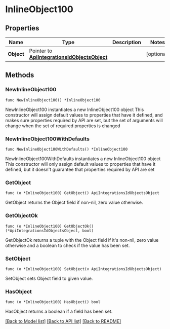 # InlineObject100

## Properties

Name | Type | Description | Notes
------------ | ------------- | ------------- | -------------
**Object** | Pointer to [**ApiIntegrationsIdObjectsObject**](_api_integrations__id__objects_object.md) |  | [optional] 

## Methods

### NewInlineObject100

`func NewInlineObject100() *InlineObject100`

NewInlineObject100 instantiates a new InlineObject100 object
This constructor will assign default values to properties that have it defined,
and makes sure properties required by API are set, but the set of arguments
will change when the set of required properties is changed

### NewInlineObject100WithDefaults

`func NewInlineObject100WithDefaults() *InlineObject100`

NewInlineObject100WithDefaults instantiates a new InlineObject100 object
This constructor will only assign default values to properties that have it defined,
but it doesn't guarantee that properties required by API are set

### GetObject

`func (o *InlineObject100) GetObject() ApiIntegrationsIdObjectsObject`

GetObject returns the Object field if non-nil, zero value otherwise.

### GetObjectOk

`func (o *InlineObject100) GetObjectOk() (*ApiIntegrationsIdObjectsObject, bool)`

GetObjectOk returns a tuple with the Object field if it's non-nil, zero value otherwise
and a boolean to check if the value has been set.

### SetObject

`func (o *InlineObject100) SetObject(v ApiIntegrationsIdObjectsObject)`

SetObject sets Object field to given value.

### HasObject

`func (o *InlineObject100) HasObject() bool`

HasObject returns a boolean if a field has been set.


[[Back to Model list]](../README.md#documentation-for-models) [[Back to API list]](../README.md#documentation-for-api-endpoints) [[Back to README]](../README.md)


